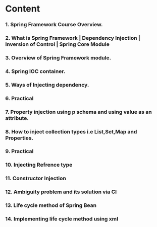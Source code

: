 # Content
### 1. Spring Framework Course Overview.
### 2. What is Spring Framework | Dependency Injection | Inversion of Control | Spring Core Module
### 3. Overview of Spring Framework module.
### 4. Spring IOC container.
### 5. Ways of Injecting dependency.
### 6. Practical
### 7. Property injection using p schema and using value as an attribute.
### 8. How to inject collection types i.e List,Set,Map and Properties.
### 9. Practical
### 10. Injecting Refrence type 
### 11. Constructor Injection
### 12. Ambiguity problem and its solution via CI
### 13. Life cycle method of Spring Bean
### 14. Implementing life cycle method using xml





